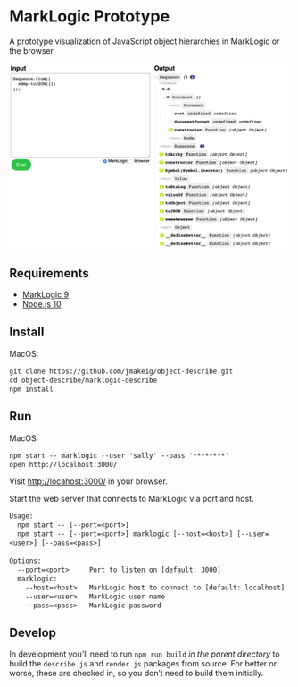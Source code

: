 # MarkLogic Prototype

A prototype visualization of JavaScript object hierarchies in MarkLogic or the browser.

![Screenshot](./screenshot.png)

## Requirements

* [MarkLogic 9](https://developer.marklogic.com/products)
* [Node.js 10](https://nodejs.org/en/download/)

## Install

MacOS:

```shell
git clone https://github.com/jmakeig/object-describe.git
cd object-describe/marklogic-describe
npm install
```

## Run

MacOS:

```shell
npm start -- marklogic --user 'sally' --pass '********'
open http://localhost:3000/
```

Visit [http://locahost:3000/](http://locahost:3000/) in your browser.

Start the web server that connects to MarkLogic via port and host. 

```text
Usage:
  npm start -- [--port=<port>]
  npm start -- [--port=<port>] marklogic [--host=<host>] [--user=<user>] [--pass=<pass>]

Options:
  --port=<port>     Port to listen on [default: 3000]
  marklogic:
    --host=<host>   MarkLogic host to connect to [default: localhost]
    --user=<user>   MarkLogic user name
    --pass=<pass>   MarkLogic password
```

## Develop

In development you’ll need to run `npm run build` *in the parent directory* to build the `describe.js` and `render.js` packages from source. For better or worse, these are checked in, so you don’t need to build them initially.